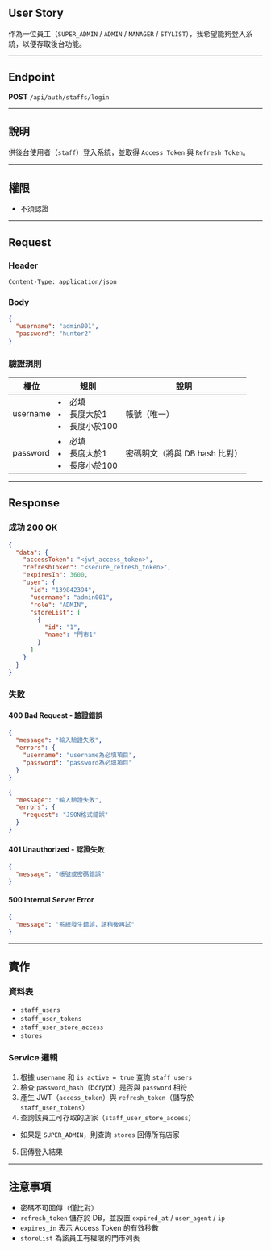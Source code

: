 ## User Story

作為一位員工（`SUPER_ADMIN` / `ADMIN` / `MANAGER` / `STYLIST`），我希望能夠登入系統，以便存取後台功能。

---

## Endpoint

**POST** `/api/auth/staffs/login`

---

## 說明

供後台使用者（`staff`）登入系統，並取得 `Access Token` 與 `Refresh Token`。

---

## 權限

- 不須認證

---

## Request

### Header

```
Content-Type: application/json
```

### Body

```json
{
  "username": "admin001",
  "password": "hunter2"
}
```

### 驗證規則

| 欄位     | 規則                                 | 說明                          |
| -------- | ------------------------------------ | ----------------------------- |
| username | <li>必填<li>長度大於1<li>長度小於100 | 帳號（唯一）                  |
| password | <li>必填<li>長度大於1<li>長度小於100 | 密碼明文（將與 DB hash 比對） |

---

## Response

### 成功 200 OK

```json
{
  "data": {
    "accessToken": "<jwt_access_token>",
    "refreshToken": "<secure_refresh_token>",
    "expiresIn": 3600,
    "user": {
      "id": "139842394",
      "username": "admin001",
      "role": "ADMIN",
      "storeList": [
        {
          "id": "1",
          "name": "門市1"
        }
      ]
    }
  }
}
```

### 失敗

#### 400 Bad Request - 驗證錯誤

```json
{
  "message": "輸入驗證失敗",
  "errors": {
    "username": "username為必填項目",
    "password": "password為必填項目"
  }
}
```

```json
{
  "message": "輸入驗證失敗",
  "errors": {
    "request": "JSON格式錯誤"
  }
}
```

#### 401 Unauthorized - 認證失敗

```json
{
  "message": "帳號或密碼錯誤"
}
```

#### 500 Internal Server Error

```json
{
  "message": "系統發生錯誤，請稍後再試"
}
```

---

## 實作

### 資料表

- `staff_users`
- `staff_user_tokens`
- `staff_user_store_access`
- `stores`

### Service 邏輯

1. 根據 `username` 和 `is_active = true` 查詢 `staff_users`
2. 檢查 `password_hash`（bcrypt）是否與 `password` 相符
3. 產生 JWT（`access_token`）與 `refresh_token`（儲存於 `staff_user_tokens`）
4. 查詢該員工可存取的店家（`staff_user_store_access`）
  - 如果是 `SUPER_ADMIN`，則查詢 `stores` 回傳所有店家
5. 回傳登入結果

---

## 注意事項

- 密碼不可回傳（僅比對）
- `refresh_token` 儲存於 DB，並設置 `expired_at` / `user_agent` / `ip`
- `expires_in` 表示 Access Token 的有效秒數
- `storeList` 為該員工有權限的門市列表
